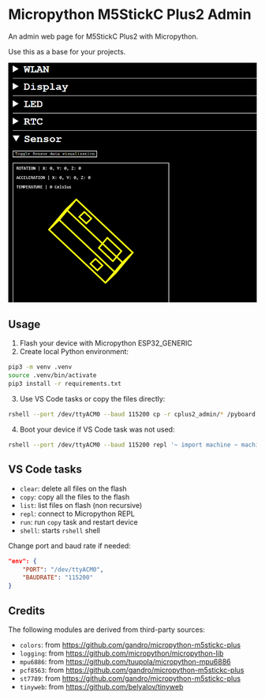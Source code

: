 # Micropython M5StickC Plus2 Admin

An admin web page for M5StickC Plus2 with Micropython.

Use this as a base for your projects.

![Screenshot of Micropython M5StickC Plus2 Admin](image.png)

## Usage

1. Flash your device with Micropython ESP32_GENERIC
2. Create local Python environment:

```bash
pip3 -m venv .venv
source .venv/bin/activate
pip3 install -r requirements.txt
```

3. Use VS Code tasks or copy the files directly:

```bash
rshell --port /dev/ttyACM0 --baud 115200 cp -r cplus2_admin/* /pyboard
```

4. Boot your device if VS Code task was not used:

```bash
rshell --port /dev/ttyACM0 --baud 115200 repl '~ import machine ~ machine.reset()'
```

## VS Code tasks

- `clear`: delete all files on the flash
- `copy`: copy all the files to the flash
- `list`: list files on flash (non recursive)
- `repl`: connect to Micropython REPL
- `run`: run `copy` task and restart device
- `shell`: starts `rshell` shell

Change port and baud rate if needed:

```json
"env": {
    "PORT": "/dev/ttyACM0",
    "BAUDRATE": "115200"
}
```

## Credits

The following modules are derived from third-party sources:

- `colors`: from https://github.com/gandro/micropython-m5stickc-plus
- `logging`: from https://github.com/micropython/micropython-lib
- `mpu6886`: from https://github.com/tuupola/micropython-mpu6886
- `pcf8563`: from https://github.com/gandro/micropython-m5stickc-plus
- `st7789`: from https://github.com/gandro/micropython-m5stickc-plus
- `tinyweb`: from https://github.com/belyalov/tinyweb